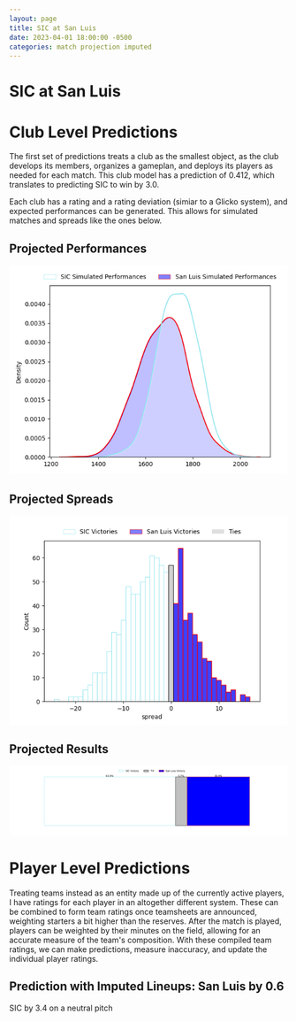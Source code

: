 ```yaml
---  
layout: page  
title: SIC at San Luis  
date: 2023-04-01 18:00:00 -0500  
categories: match projection imputed  
---
```

# SIC at San Luis

# Club Level Predictions


The first set of predictions treats a club as the smallest object, as the club develops its members, organizes a gameplan, and deploys its players as needed for each match. This club model has a prediction of 0.412, which translates to predicting SIC to win by 3.0.

Each club has a rating and a rating deviation (simiar to a Glicko system), and expected performances can be generated. This allows for simulated matches and spreads like the ones below.
## Projected Performances


![Projected Performances](plots/performances_2023-04-01-SanLuis-SIC.png)
## Projected Spreads


![Projected Spreads](plots/spreads_2023-04-01-SanLuis-SIC.png)
## Projected Results


![Projected Results](plots/resultbar_2023-04-01-SanLuis-SIC.png)
# Player Level Predictions


Treating teams instead as an entity made up of the currently active players, I have ratings for each player in an altogether different system. These can be combined to form team ratings once teamsheets are announced, weighting starters a bit higher than the reserves. After the match is played, players can be weighted by their minutes on the field, allowing for an accurate measure of the team's composition. With these compiled team ratings, we can make predictions, measure inaccuracy, and update the individual player ratings.
## Prediction with Imputed Lineups: San Luis by 0.6


SIC by 3.4 on a neutral pitch

